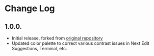 # Change Log

## 1.0.0.

- Initial release, forked from [original repository](https://github.com/tinytinytinytiny/solarized-high-contrast-light)
- Updated color palette to correct various contrast issues in Next Edit Suggestions, Terminal, etc.